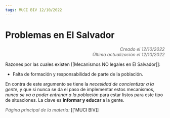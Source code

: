 ```yaml
---
tags: MUCI BIV 12/10/2022
---
```


# Problemas en El Salvador
<div style="text-align: right; opacity: 0.7; font-style: italic;">Creado el 12/10/2022</div>
<div style="text-align: right; opacity: 0.7; font-style: italic;">Última actualización el 12/10/2022</div>

Razones por las cuales existen [[Mecanismos NO legales en El Salvador]]:

- Falta de formación y responsabilidad de parte de la población.

En contra de este argumento se tiene la *necesidad de concientizar a la gente*, y que si nunca se da el paso de implementar estos mecanismos, *nunca se va a poder entrenar a la población* para estar listos para este tipo de situaciones.
La clave es **informar y educar** a la gente.

<span style="opacity: 0.7; font-style: italic;">Página principal de la materia:</span> [['MUCI BIV]]